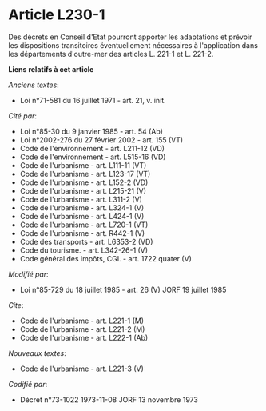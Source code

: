 # Article L230-1

Des décrets en Conseil d'Etat pourront apporter les adaptations et prévoir les dispositions transitoires éventuellement
nécessaires à l'application dans les départements d'outre-mer des articles L. 221-1 et L. 221-2.

**Liens relatifs à cet article**

_Anciens textes_:

  - Loi n°71-581 du 16 juillet 1971 - art. 21, v. init.

_Cité par_:

  - Loi n°85-30 du 9 janvier 1985 - art. 54 (Ab)
  - Loi n°2002-276 du 27 février 2002 - art. 155 (VT)
  - Code de l'environnement - art. L211-12 (VD)
  - Code de l'environnement - art. L515-16 (VD)
  - Code de l'urbanisme - art. L111-11 (VT)
  - Code de l'urbanisme - art. L123-17 (VT)
  - Code de l'urbanisme - art. L152-2 (VD)
  - Code de l'urbanisme - art. L215-21 (V)
  - Code de l'urbanisme - art. L311-2 (V)
  - Code de l'urbanisme - art. L324-1 (V)
  - Code de l'urbanisme - art. L424-1 (V)
  - Code de l'urbanisme - art. L720-1 (VT)
  - Code de l'urbanisme - art. R442-1 (V)
  - Code des transports - art. L6353-2 (VD)
  - Code du tourisme. - art. L342-26-1 (V)
  - Code général des impôts, CGI. - art. 1722 quater (V)

_Modifié par_:

  - Loi n°85-729 du 18 juillet 1985 - art. 26 (V) JORF 19 juillet 1985

_Cite_:

  - Code de l'urbanisme - art. L221-1 (M)
  - Code de l'urbanisme - art. L221-2 (M)
  - Code de l'urbanisme - art. L222-1 (Ab)

_Nouveaux textes_:

  - Code de l'urbanisme - art. L221-3 (V)

_Codifié par_:

  - Décret n°73-1022 1973-11-08 JORF 13 novembre 1973
